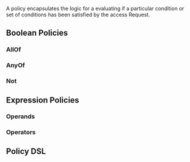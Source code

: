 A policy encapsulates the logic for a evaluating if a particular condition or set of conditions has been satisfied by the access Request.

## Boolean Policies

### AllOf

### AnyOf

### Not

## Expression Policies

### Operands

### Operators

## Policy DSL